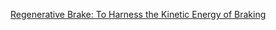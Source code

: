 [Regenerative Brake: To Harness the Kinetic Energy of Braking](http://www.jetir.org/papers/JETIR1501020.pdf)
